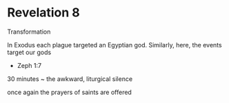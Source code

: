 # Revelation 8

Transformation

In Exodus each plague targeted an Egyptian god. 
Similarly, here, the events target our gods 
- Zeph 1:7


30 minutes ~ the awkward, liturgical silence

once again the prayers of saints are offered
